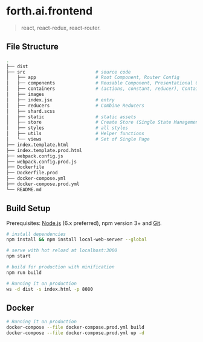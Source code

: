 # forth.ai.frontend

> react, react-redux, react-router.

## File Structure
``` bash
.
├── dist
├── src                          # source code
│   ├── app                      # Root Component, Router Config
│   ├── components               # Reusable Component, Presentational Component
│   ├── containers               # (actions, constant, reducer), Container Component
│   ├── images
│   ├── index.jsx                # entry
│   ├── reducers                 # Combine Reducers
│   ├── shard.scss
│   ├── static                   # static assets
│   ├── store                    # Create Store (Single State Management)
│   ├── styles                   # all styles
│   ├── utils                    # Helper functions
│   └── views                    # Set of Single Page
├── index.template.html
├── index.template.prod.html
├── webpack.config.js
├── webpack.config.prod.js
├── Dockerfile
├── Dockerfile.prod
├── docker-compose.yml
├── docker-compose.prod.yml
└── README.md
```

## Build Setup

Prerequisites: [Node.js](https://nodejs.org/en/) (6.x preferred), npm version 3+ and [Git](https://git-scm.com/).

```bash
# install dependencies
npm install && npm install local-web-server --global

# serve with hot reload at localhost:3000
npm start

# build for production with minification
npm run build

# Running it on production
ws -d dist -s index.html -p 8080
```

## Docker

```bash
# Running it on production
docker-compose --file docker-compose.prod.yml build
docker-compose --file docker-compose.prod.yml up -d
```